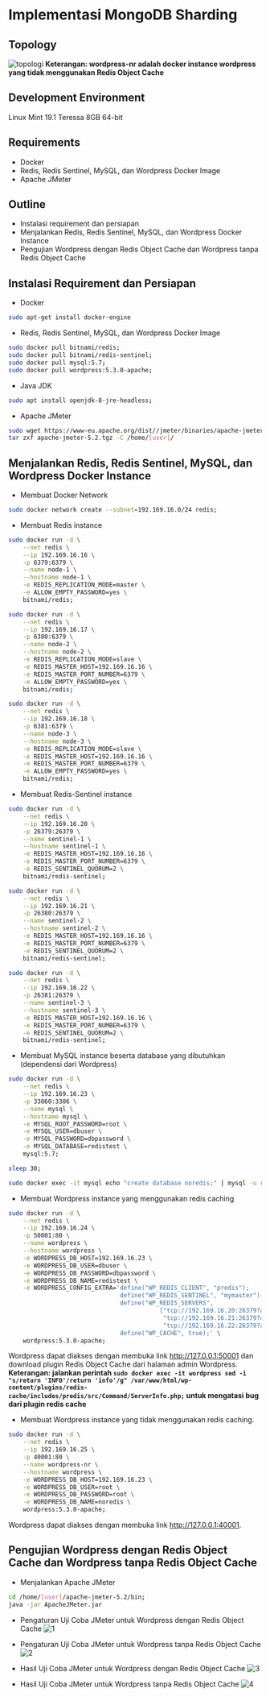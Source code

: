 # Implementasi MongoDB Sharding #
## Topology ##
![topologi](topologi.png)
**Keterangan: wordpress-nr adalah docker instance wordpress yang tidak menggunakan Redis Object Cache**

## Development Environment ##
Linux Mint 19.1 Teressa 8GB 64-bit

## Requirements ##
- Docker
- Redis, Redis Sentinel, MySQL, dan Wordpress Docker Image
- Apache JMeter

## Outline ##
- Instalasi requirement dan persiapan
- Menjalankan Redis, Redis Sentinel, MySQL, dan Wordpress Docker Instance
- Pengujian Wordpress dengan Redis Object Cache dan Wordpress tanpa Redis Object Cache

## Instalasi Requirement dan Persiapan ##
- Docker
 ```bash
sudo apt-get install docker-engine
 ```
- Redis, Redis Sentinel, MySQL, dan Wordpress Docker Image
 ```bash
sudo docker pull bitnami/redis;
sudo docker pull bitnami/redis-sentinel;
sudo docker pull mysql:5.7;
sudo docker pull wordpress:5.3.0-apache;
 ```

- Java JDK
```bash
sudo apt install openjdk-8-jre-headless;
```

- Apache JMeter
```bash
sudo wget https://www-eu.apache.org/dist//jmeter/binaries/apache-jmeter-5.2.tgz;
tar zxf apache-jmeter-5.2.tgz -C /home/[user]/
```

## Menjalankan Redis, Redis Sentinel, MySQL, dan Wordpress Docker Instance ##
- Membuat Docker Network
```bash
sudo docker network create --subnet=192.169.16.0/24 redis;
```

- Membuat Redis instance
```bash
sudo docker run -d \
    --net redis \
    --ip 192.169.16.16 \
    -p 6379:6379 \
    --name node-1 \
    --hostname node-1 \
    -e REDIS_REPLICATION_MODE=master \
    -e ALLOW_EMPTY_PASSWORD=yes \
    bitnami/redis;

sudo docker run -d \
    --net redis \
    --ip 192.169.16.17 \
    -p 6380:6379 \
    --name node-2 \
    --hostname node-2 \
    -e REDIS_REPLICATION_MODE=slave \
    -e REDIS_MASTER_HOST=192.169.16.16 \
    -e REDIS_MASTER_PORT_NUMBER=6379 \
    -e ALLOW_EMPTY_PASSWORD=yes \
    bitnami/redis;

sudo docker run -d \
    --net redis \
    --ip 192.169.16.18 \
    -p 6381:6379 \
    --name node-3 \
    --hostname node-3 \
    -e REDIS_REPLICATION_MODE=slave \
    -e REDIS_MASTER_HOST=192.169.16.16 \
    -e REDIS_MASTER_PORT_NUMBER=6379 \
    -e ALLOW_EMPTY_PASSWORD=yes \
    bitnami/redis;
```

- Membuat Redis-Sentinel instance
```bash
sudo docker run -d \
    --net redis \
    --ip 192.169.16.20 \
    -p 26379:26379 \
    --name sentinel-1 \
    --hostname sentinel-1 \
    -e REDIS_MASTER_HOST=192.169.16.16 \
    -e REDIS_MASTER_PORT_NUMBER=6379 \
    -e REDIS_SENTINEL_QUORUM=2 \
    bitnami/redis-sentinel;

sudo docker run -d \
    --net redis \
    --ip 192.169.16.21 \
    -p 26380:26379 \
    --name sentinel-2 \
    --hostname sentinel-2 \
    -e REDIS_MASTER_HOST=192.169.16.16 \
    -e REDIS_MASTER_PORT_NUMBER=6379 \
    -e REDIS_SENTINEL_QUORUM=2 \
    bitnami/redis-sentinel;

sudo docker run -d \
    --net redis \
    --ip 192.169.16.22 \
    -p 26381:26379 \
    --name sentinel-3 \
    --hostname sentinel-3 \
    -e REDIS_MASTER_HOST=192.169.16.16 \
    -e REDIS_MASTER_PORT_NUMBER=6379 \
    -e REDIS_SENTINEL_QUORUM=2 \
    bitnami/redis-sentinel;
```

- Membuat MySQL instance beserta database yang dibutuhkan (dependensi dari Wordpress)
```bash
sudo docker run -d \
    --net redis \
    --ip 192.169.16.23 \
    -p 33060:3306 \
    --name mysql \
    --hostname mysql \
    -e MYSQL_ROOT_PASSWORD=root \
    -e MYSQL_USER=dbuser \
    -e MYSQL_PASSWORD=dbpassword \
    -e MYSQL_DATABASE=redistest \
    mysql:5.7;

sleep 30;

sudo docker exec -it mysql echo "create database noredis;" | mysql -u root -proot;
```

- Membuat Wordpress instance yang menggunakan redis caching
```bash
sudo docker run -d \
    --net redis \
    --ip 192.169.16.24 \
    -p 50001:80 \
    --name wordpress \
    --hostname wordpress \
    -e WORDPRESS_DB_HOST=192.169.16.23 \
    -e WORDPRESS_DB_USER=dbuser \
    -e WORDPRESS_DB_PASSWORD=dbpassword \
    -e WORDPRESS_DB_NAME=redistest \
    -e WORDPRESS_CONFIG_EXTRA='define("WP_REDIS_CLIENT", "predis");
                               define("WP_REDIS_SENTINEL", "mymaster");
                               define("WP_REDIS_SERVERS",
                                          ["tcp://192.169.16.20:26379?alias=sentinel-1",
                                           "tcp://192.169.16.21:26379?alias=sentinel-2",
                                           "tcp://192.169.16.22:26379?alias=sentinel-3"]); \
                               define("WP_CACHE", true);' \
    wordpress:5.3.0-apache;
```
Wordpress dapat diakses dengan membuka link http://127.0.0.1:50001 dan download plugin Redis Object Cache dari halaman admin Wordpress.
**Keterangan: jalankan perintah ```sudo docker exec -it wordpress sed -i "s/return 'INFO'/return 'info'/g" /var/www/html/wp-content/plugins/redis-cache/includes/predis/src/Command/ServerInfo.php;``` untuk mengatasi bug dari plugin redis cache**

- Membuat Wordpress instance yang tidak menggunakan redis caching.
```bash
sudo docker run -d \
    --net redis \
    --ip 192.169.16.25 \
    -p 40001:80 \
    --name wordpress-nr \
    --hostname wordpress \
    -e WORDPRESS_DB_HOST=192.169.16.23 \
    -e WORDPRESS_DB_USER=root \
    -e WORDPRESS_DB_PASSWORD=root \
    -e WORDPRESS_DB_NAME=noredis \
    wordpress:5.3.0-apache;
```
Wordpress dapat diakses dengan membuka link http://127.0.0.1:40001.

## Pengujian Wordpress dengan Redis Object Cache dan Wordpress tanpa Redis Object Cache ##
- Menjalankan Apache JMeter
```bash
cd /home/[user]/apache-jmeter-5.2/bin;
java -jar ApacheJMeter.jar
```

- Pengaturan Uji Coba JMeter untuk Wordpress dengan Redis Object Cache
![1](jmeter-http-request-redis.png)

- Pengaturan Uji Coba JMeter untuk Wordpress tanpa Redis Object Cache
![2](jmeter-http-request-noredis.png)

- Hasil Uji Coba JMeter untuk Wordpress dengan Redis Object Cache
![3](jmeter-summary-redis.png)

- Hasil Uji Coba JMeter untuk Wordpress tanpa Redis Object Cache
![4](jmeter-summary-noredis.png)
